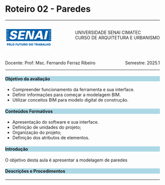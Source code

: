 # Roteiro 02 - Paredes

-----

<div style= "align: top;">

<span style="float: left;">
<img src="../figs_gerais/senai_logo.png" width="150">

</span>
<span style="float: right;"><br>
UNIVERSIDADE SENAI CIMATEC <br>
CURSO DE ARQUITETURA E URBANISMO

</span>


</div>

<br><br><br><br><br><br>

<div>
    <span style="float: left;">Docente: Prof: Msc. Fernando Ferraz Ribeiro</span>
    <span style="float: right;">Semestre: 2025.1</span>
</div>

<br>

---

<h4 style="background:lightblue">

Objetivo da avaliação

</h4>

- Compreender funcionamento da ferramenta e sua interface.
- Definir informações para começar a modelagem BIM.
- Utilizar conceitos BIM para modelo digital de construção.


<h4 style="background:lightblue">
Conteúdos Formativos

</h4>

 - Apresentação do software e sua interface.
 - Definição de unidades do projeto;
 - Organização do projeto;
 - Definição dos atributos de elementos.

<h4 style="background:lightblue">
Introdução

</h4>

O objetivo desta aula é apresentar a modelagem de paredes 

<h4 style="background:lightblue"> Descrições e Procedimentos</h4>


_______________
